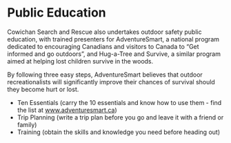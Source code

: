# Public Education

Cowichan Search and Rescue also undertakes outdoor safety public education, with trained presenters for AdventureSmart, a national program dedicated to encouraging Canadians and visitors to Canada to “Get informed and go outdoors”, and Hug-a-Tree and Survive, a similar program aimed at helping lost children survive in the woods.

By following three easy steps, AdventureSmart believes that outdoor recreationalists will significantly improve their chances of survival should they become hurt or lost.

+ Ten Essentials (carry the 10 essentials and know how to use them - find the list at www.adventuresmart.ca)
+ Trip Planning (write a trip plan before you go and leave it with a friend or family)
+ Training (obtain the skills and knowledge you need before heading out)